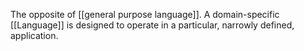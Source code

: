 The opposite of [[general purpose language]]. A domain-specific [[Language]] is designed to operate in a particular, narrowly defined, application.
